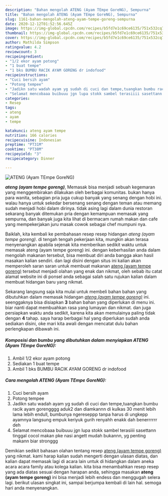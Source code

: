 ```yaml
---
description: "Bahan mengolah ATENG (Ayam TEmpe GoreNG), Sempurna"
title: "Bahan mengolah ATENG (Ayam TEmpe GoreNG), Sempurna"
slug: 1161-bahan-mengolah-ateng-ayam-tempe-goreng-sempurna
date: 2020-12-12T01:52:56.645Z
image: https://img-global.cpcdn.com/recipes/b5fd7e1c69ce6135/751x532cq70/ateng-ayam-tempe-goreng-foto-resep-utama.jpg
thumbnail: https://img-global.cpcdn.com/recipes/b5fd7e1c69ce6135/751x532cq70/ateng-ayam-tempe-goreng-foto-resep-utama.jpg
cover: https://img-global.cpcdn.com/recipes/b5fd7e1c69ce6135/751x532cq70/ateng-ayam-tempe-goreng-foto-resep-utama.jpg
author: Mathilda Simpson
ratingvalue: 4.2
reviewcount: 3
recipeingredient:
- "1/2 ekor ayam potong"
- "1 buat tempe"
- "1 bks BUMBU RACIK AYAM GORENG dr indofood"
recipeinstructions:
- "Cuci bersih ayam"
- "Potong tempee"
- "Jadikn satu wadah ayam yg sudah di cuci dan tempe,tuangkan bumbu racik ayam gorengggg aduk2 dan diamkannn di kulkas 30 menit lebih lama lebih endull, bumbunya ngereseppp tanpa harus di ungkepp ayamnya langsung empuk keriyuk gurih renyahh enakk dah benerrrrrr deh"
- "Selamat mencobaaa buibuuu jgn lupa stokk sambel terasiiii sasettann tinggal cocol makan pke nasi angett mudah bukannn, yg penting makann biar stronggg"
categories:
- Resep
tags:
- ateng
- ayam
- tempe

katakunci: ateng ayam tempe 
nutrition: 166 calories
recipecuisine: Indonesian
preptime: "PT31M"
cooktime: "PT38M"
recipeyield: "3"
recipecategory: Dinner

---
```



![ATENG (Ayam TEmpe GoreNG)](https://img-global.cpcdn.com/recipes/b5fd7e1c69ce6135/751x532cq70/ateng-ayam-tempe-goreng-foto-resep-utama.jpg)

<b><i>ateng (ayam tempe goreng)</i></b>, Memasak bisa menjadi sebuah kegemaran yang menggembirakan dilakukan oleh berbagai komunitas. bukan hanya para wanita, sebagian pria juga cukup banyak yang senang dengan hobi ini. walau hanya untuk sekedar bersenang senang dengan teman atau memang sudah menjadi hobi dalam dirinya. tidak asing lagi dalam dunia restoran sekarang banyak ditemukan pria dengan kemampuan memasak yang sempurna, dan banyak juga kita lihat di bermacam rumah makan dan cafe yang mempekerjakan juru masak cowok sebagai chef mumpuni nya.

Baiklah, kita kembali ke pembahasan resep resep hidangan <i>ateng (ayam tempe goreng)</i>. di tengah tengah pekerjaan kita, mungkin akan terasa menyenangkan apabila sejenak kita memberikan sedikit waktu untuk memasak ateng (ayam tempe goreng) ini. dengan keberhasilan anda dalam mengolah makanan tersebut, bisa membuat diri anda bangga akan hasil masakan kalian sendiri. dan lagi disini dengan situs ini kalian akan memperoleh saran saran untuk membuat makanan <u>ateng (ayam tempe goreng)</u> tersebut menjadi olahan yang enak dan nikmat, oleh sebab itu catat alamat website ini di ponsel anda sebagai salah satu rujukan kalian dalam membuat hidangan baru yang nikmat.




Sekarang langsung saja kita mulai untuk membeli bahan bahan yang dibutuhkan dalam memasak hidangan <u><i>ateng (ayam tempe goreng)</i></u> ini. seenggaknya bisa disiapkan <b>3</b> bahan bahan yang diperlukan di menu ini. biar nanti dapat membuahkan rasa yang lumayan dan nikmat. dan juga persiapkan waktu anda sedikit, karena kita akan memulainya paling tidak dengan <b>4</b> tahap. saya harap berbagai hal yang diperlukan sudah anda sediakan disini, oke mari kita awali dengan mencatat dulu bahan perlengkapan dibawah ini.

<!--inarticleads1-->

##### Komposisi dan bumbu yang dibutuhkan dalam menyiapkan ATENG (Ayam TEmpe GoreNG):

1. Ambil 1/2 ekor ayam potong
1. Sediakan 1 buat tempe
1. Ambil 1 bks BUMBU RACIK AYAM GORENG dr indofood




<!--inarticleads2-->

##### Cara mengolah ATENG (Ayam TEmpe GoreNG):

1. Cuci bersih ayam
1. Potong tempee
1. Jadikn satu wadah ayam yg sudah di cuci dan tempe,tuangkan bumbu racik ayam gorengggg aduk2 dan diamkannn di kulkas 30 menit lebih lama lebih endull, bumbunya ngereseppp tanpa harus di ungkepp ayamnya langsung empuk keriyuk gurih renyahh enakk dah benerrrrrr deh
1. Selamat mencobaaa buibuuu jgn lupa stokk sambel terasiiii sasettann tinggal cocol makan pke nasi angett mudah bukannn, yg penting makann biar stronggg




Demikian sedikit bahasan olahan tentang resep <u>ateng (ayam tempe goreng)</u> yang nikmat. kami harap kalian sudah mengerti dengan ulasan diatas, dan kalian dapat memasak lagi di acara lain untuk di hidangkan dalam aneka acara acara family atau kolega kalian. kita bisa menambahkan resep resep yang ada diatas sesuai dengan harapan anda, sehingga masakan <b>ateng (ayam tempe goreng)</b> ini bisa menjadi lebih endess dan menggugah selera lagi. berikut ulasan singkat ini, sampai berjumpa kembali di lain hal. semoga hari anda menyenangkan.
